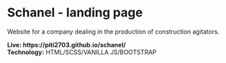 # Schanel - landing page
<p>
Website for a company dealing in the production of construction agitators.
</p>
<b>Live: https://piti2703.github.io/schanel/</b>
<br>
<b>Technology:</b> HTML/SCSS/VANILLA JS/BOOTSTRAP
